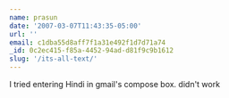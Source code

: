 ```yaml
---
name: prasun
date: '2007-03-07T11:43:35-05:00'
url: ''
email: c1dba55d8aff7f1a31e492f1d7d71a74
_id: 0c2ec415-f85a-4452-94ad-d81f9c9b1612
slug: '/its-all-text/'
---
```


I tried entering Hindi in gmail's compose box. didn't work
